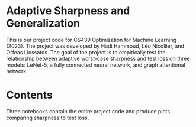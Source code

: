 # Adaptive Sharpness and Generalization
This is our project code for CS439 Optimization for Machine Learning (2023). The project was developed by Hadi Hammoud, Léo Nicollier, and Orfeas Liossatos. The goal of the project is to empirically test the relationship between adaptive worst-case sharpness and test loss on three models: LeNet-5, a fully connected neural network, and graph attentional network.

# Contents
Three notebooks contain the entire project code and produce plots comparing sharpness to test loss. 
